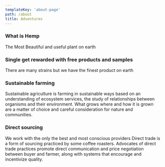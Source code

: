 ```yaml
---
templateKey: 'about-page'
path: /about
title: Adventures
---
```

### What is Hemp
The Most Beautiful and useful plant on earth

### Single get rewarded with free products and samples
There are many strains but we have the finest product on earth

### Sustainable farming
Sustainable agriculture is farming in sustainable ways based on an understanding of ecosystem services, the study of relationships between organisms and their environment. What grows where and how it is grown are a matter of choice and careful consideration for nature and communities.

### Direct sourcing
We work with the only the best and most conscious providers
Direct trade is a form of sourcing practiced by some coffee roasters. Advocates of direct trade practices promote direct communication and price negotiation between buyer and farmer, along with systems that encourage and incentivize quality.
